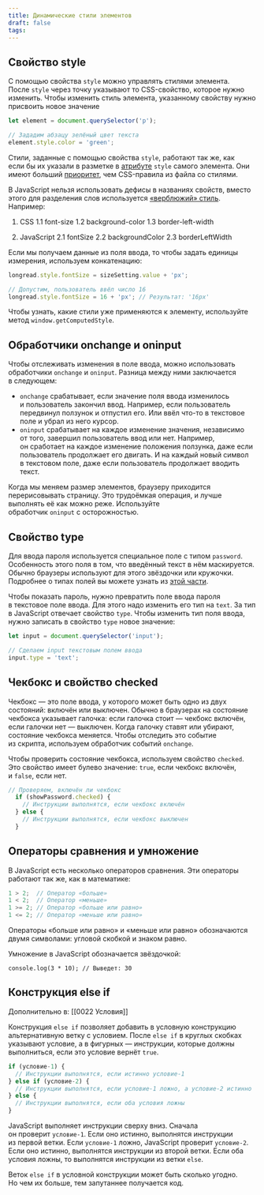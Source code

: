 ```yaml
---
title: Динамические стили элементов
draft: false
tags:
---
```

## Свойство style

С помощью свойства `style` можно управлять стилями элемента. 
После `style` через точку указывают то CSS-свойство, которое нужно изменить. 
Чтобы изменить стиль элемента, указанному свойству нужно присвоить новое значение

```js
let element = document.querySelector('p');

// Зададим абзацу зелёный цвет текста
element.style.color = 'green';
```

Стили, заданные с помощью свойства `style`, работают так же, как если бы их указали в разметке в [атрибуте](https://htmlacademy.ru/courses/307/run/15) `style` самого элемента. Они имеют больший [приоритет](https://htmlacademy.ru/courses/66/run/8), чем CSS-правила из файла со стилями.

В JavaScript нельзя использовать дефисы в названиях свойств, вместо этого для разделения слов используется [«верблюжий» стиль](https://htmlacademy.ru/courses/349/run/5). Например:

1. CSS
1.1 font-size
1.2 background-color
1.3 border-left-width

2. JаvaScript
2.1 fontSize
2.2 backgroundColor
2.3 borderLeftWidth

Если мы получаем данные из поля ввода, то чтобы задать единицы измерения, используем конкатенацию:

```js
longread.style.fontSize = sizeSetting.value + 'px';

// Допустим, пользователь ввёл число 16
longread.style.fontSize = 16 + 'px'; // Результат: '16px'
```

Чтобы узнать, какие стили уже применяются к элементу, используйте метод `window.getComputedStyle`.

## Обработчики onchange и oninput

Чтобы отслеживать изменения в поле ввода, можно использовать обработчики `onchange` и `oninput`. Разница между ними заключается в следующем:

-   `onchange` срабатывает, если значение поля ввода изменилось и пользователь закончил ввод. Например, если пользователь передвинул ползунок и отпустил его. Или ввёл что-то в текстовое поле и убрал из него курсор.
-   `oninput` срабатывает на каждое изменение значения, независимо от того, завершил пользователь ввод или нет. Например, он сработает на каждое изменение положения ползунка, даже если пользователь продолжает его двигать. И на каждый новый символ в текстовом поле, даже если пользователь продолжает вводить текст.

Когда мы меняем размер элементов, браузеру приходится перерисовывать страницу. Это трудоёмкая операция, и лучше выполнять её как можно реже. 
Используйте обработчик `oninput` с осторожностью.

## Свойство type

Для ввода пароля используется специальное поле с типом `password`. Особенность этого поля в том, что введённый текст в нём маскируется. Обычно браузеры используют для этого звёздочки или кружочки. Подробнее о типах полей вы можете узнать из [этой части](https://htmlacademy.ru/courses/46).

Чтобы показать пароль, нужно превратить поле ввода пароля в текстовое поле ввода. Для этого надо изменить его тип на `text`. За тип в JavaScript отвечает свойство `type`. Чтобы изменить тип поля ввода, нужно записать в свойство `type` новое значение:

```js
let input = document.querySelector('input');

// Сделаем input текстовым полем ввода
input.type = 'text';
```

## Чекбокс и свойство checked

Чекбокс — это поле ввода, у которого может быть одно из двух состояний: включён или выключен. Обычно в браузерах на состояние чекбокса указывает галочка: если галочка стоит — чекбокс включён, если галочки нет — выключен. Когда галочку ставят или убирают, состояние чекбокса меняется. Чтобы отследить это событие из скрипта, используем обработчик событий `onchange`.

Чтобы проверить состояние чекбокса, используем свойство `checked`. Это свойство имеет булево значение: `true`, если чекбокс включён, и `false`, если нет.

```js
// Проверяем, включён ли чекбокс
  if (showPassword.checked) {
    // Инструкции выполнятся, если чекбокс включён
  } else {
    // Инструкции выполнятся, если чекбокс выключен
  }
```

## Операторы сравнения и умножение

В JavaScript есть несколько операторов сравнения. Эти операторы работают так же, как в математике:

```js
1 > 2;  // Оператор «больше»
1 < 2;  // Оператор «меньше»
1 >= 2; // Оператор «больше или равно»
1 <= 2; // Оператор «меньше или равно»
```

Операторы «больше или равно» и «меньше или равно» обозначаются двумя символами: угловой скобкой и знаком равно.

Умножение в JavaScript обозначается звёздочкой:

```
console.log(3 * 10); // Выведет: 30
```

## Конструкция else if
Дополнительно в: [[0022 Условия]]

Конструкция `else if` позволяет добавить в условную конструкцию альтернативную ветку с условием. После `else if` в круглых скобках указывают условие, а в фигурных — инструкции, которые должны выполниться, если это условие вернёт `true`.

```js
if (условие-1) {
  // Инструкции выполнятся, если истинно условие-1
} else if (условие-2) {
  // Инструкции выполнятся, если условие-1 ложно, а условие-2 истинно
} else {
  // Инструкции выполнятся, если оба условия ложны
}
```

JavaScript выполняет инструкции сверху вниз. Сначала он проверит `условие-1`. Если оно истинно, выполнятся инструкции из первой ветки. Если `условие-1` ложно, JavaScript проверит `условие-2`. Если оно истинно, выполнятся инструкции из второй ветки. Если оба условия ложны, то выполнятся инструкции из ветки `else`.

Веток `else if` в условной конструкции может быть сколько угодно. Но чем их больше, тем запутаннее получается код.